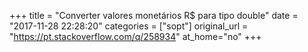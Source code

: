 +++
title = "Converter valores monetários R$ para tipo double"
date = "2017-11-28 22:28:20"
categories = ["sopt"]
original_url = "https://pt.stackoverflow.com/q/258934"
at_home="no"
+++

